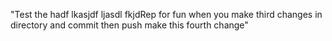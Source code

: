 "Test the hadf lkasjdf ljasdl fkjdRep for fun
when you make third changes in directory and 
commit then push
make this fourth change" 
